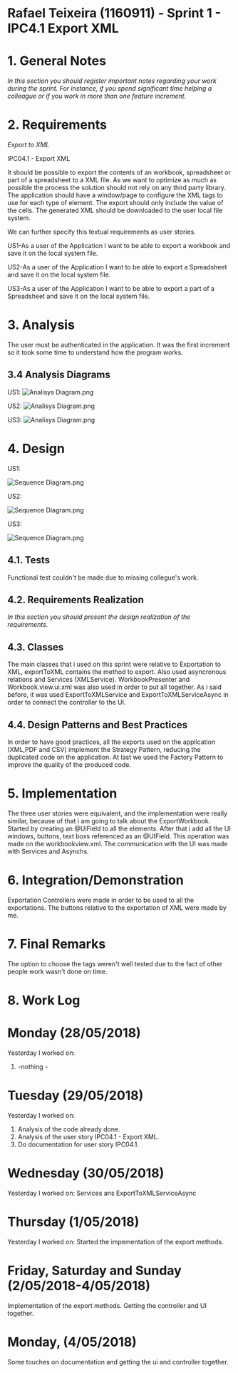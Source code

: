 **Rafael Teixeira** (1160911) - Sprint 1 - IPC4.1 Export XML
===============================

# 1. General Notes

*In this section you should register important notes regarding your work during the sprint. For instance, if you spend significant time helping a colleague or if you work in more than one feature increment.*

# 2. Requirements

*Export to XML*

IPC04.1 - Export XML

It should be possible to export the contents of an workbook, spreadsheet or part of a spreadsheet to a XML file. As we want to optimize as much as possible the process the solution should not rely on any third party library. The application should have a window/page to configure the XML tags to use for each type of element. The export should only include the value of the cells. The generated XML should be downloaded to the user local file system.

We can further specify this textual requirements as user stories.

US1-As a user of the Application I want to be able to export a workbook and save it on the local system file.

US2-As a user of the Application I want to be able to export a Spreadsheet and save it on the local system file.

US3-As a user of the Application I want to be able to export a part of a Spreadsheet and save it on the local system file.

# 3. Analysis

The user must be authenticated in the application.
It was the first increment so it took some time to understand how the program works.


## 3.4 Analysis Diagrams

US1:
![Analisys Diagram.png](./Aw.png)

US2:
![Analisys Diagram.png](./As.png)

US3:
![Analisys Diagram.png](./Aps.png)

# 4. Design

US1:

![Sequence Diagram.png](./w.png)

US2:

![Sequence Diagram.png](./s.png)

US3:

![Sequence Diagram.png](./ps.png)

## 4.1. Tests

Functional test couldn't be made due to missing collegue's work.



## 4.2. Requirements Realization

*In this section you should present the design realization of the requirements.*


## 4.3. Classes

The main classes that i used on this sprint were relative to Exportation to XML, exportToXML contains the method to export. Also used asyncronous relations and Services (XMLService). WorkbookPresenter and Workbook.view.ui.xml was also used in order to put all together. As i said before, it was used ExportToXMLService and ExportToXMLServiceAsync in order to connect the controller to the UI.

## 4.4. Design Patterns and Best Practices
In order to have good practices, all the exports used on the application (XML,PDF and CSV) implement the Strategy Pattern, reducing the duplicated code on the application. At last we used the Factory Pattern to improve the quality of the produced code.

# 5. Implementation

The three user stories were equivalent, and the implementation were really similar, because of that i am going to talk about the ExportWorkbook.
Started by creating an @UiField to all the elements. After that i add all the UI windows, buttons, text boxs referenced as an @UIField. This operation was made on the workbookview.xml.
The communication with the UI was made with Services and Asynchs.


# 6. Integration/Demonstration

Exportation Controllers were made in order to be used to all the exportations.
The buttons relative to the exportation of XML were made by me.


# 7. Final Remarks

The option to choose the tags weren't well tested due to the fact of other people work wasn't done on time.



# 8. Work Log


# Monday (28/05/2018)
Yesterday I worked on:
1. -nothing -

# Tuesday (29/05/2018)
Yesterday I worked on:
1. Analysis of the code already done.
2. Analysis of the user story IPC04.1 - Export XML.
3. Do documentation for user story IPC04.1.

# Wednesday (30/05/2018)
Yesterday I worked on:
Services ans ExportToXMLServiceAsync

# Thursday (1/05/2018)
Yesterday I worked on:
Started the impementation of the export methods.

# Friday, Saturday and Sunday (2/05/2018-4/05/2018)
Implementation of the export methods.
Getting the controller and UI together.

# Monday, (4/05/2018)
Some touches on documentation and getting the ui and controller together.
